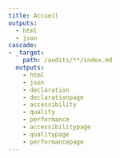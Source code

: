 ```yaml
---
title: Accueil
outputs:
  - html
  - json
cascade:
- _target:
    path: /audits/**/index.md
  outputs:
    - html
    - json
    - declaration
    - declarationpage
    - accessibility
    - quality
    - performance
    - accessibilitypage
    - qualitypage
    - performancepage
---
```

